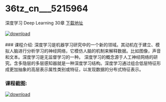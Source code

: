 # 36tz_cn___5215964
深度学习 Deep Learning 30章
[下载地址](http://www.36tz.cn/article/5215964 "下载地址")
<br/></br>[![download](http://36tz.cn/muke_img/2020_11_2-4-300x212.png "下载地址")](http://www.36tz.cn/article/5215964 "下载地址")
<br/></br>### 课程介绍:
深度学习是机器学习研究中的一个新的领域。其动机在于建立、模拟人脑进行分析学习的神经网络，它模仿人脑的机制来解释数据。比如图像，声音和文本。深度学习是无监督学习的一种。
深度学习的概念源于人工神经网络的研究。含多隐层的多层感知器就是一种深度学习结构。深度学习通过组合低层特征形成更加抽象的高层表示属性类别或特征，以发现数据的分布式特征表示。

### 课程截图:
[![download](http://36tz.cn/muke_img/2020_11_1-4.png "下载地址")](http://www.36tz.cn/article/5215964 "下载地址")
